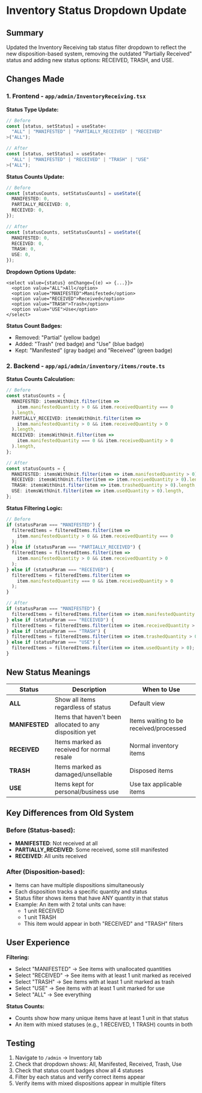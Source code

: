 # Inventory Status Dropdown Update

## Summary

Updated the Inventory Receiving tab status filter dropdown to reflect the new disposition-based system, removing the outdated "Partially Received" status and adding new status options: RECEIVED, TRASH, and USE.

## Changes Made

### 1. Frontend - `app/admin/InventoryReceiving.tsx`

**Status Type Update:**
```typescript
// Before
const [status, setStatus] = useState<
  "ALL" | "MANIFESTED" | "PARTIALLY_RECEIVED" | "RECEIVED"
>("ALL");

// After
const [status, setStatus] = useState<
  "ALL" | "MANIFESTED" | "RECEIVED" | "TRASH" | "USE"
>("ALL");
```

**Status Counts Update:**
```typescript
// Before
const [statusCounts, setStatusCounts] = useState({
  MANIFESTED: 0,
  PARTIALLY_RECEIVED: 0,
  RECEIVED: 0,
});

// After
const [statusCounts, setStatusCounts] = useState({
  MANIFESTED: 0,
  RECEIVED: 0,
  TRASH: 0,
  USE: 0,
});
```

**Dropdown Options Update:**
```tsx
<select value={status} onChange={(e) => {...}}>
  <option value="ALL">All</option>
  <option value="MANIFESTED">Manifested</option>
  <option value="RECEIVED">Received</option>
  <option value="TRASH">Trash</option>
  <option value="USE">Use</option>
</select>
```

**Status Count Badges:**
- Removed: "Partial" (yellow badge)
- Added: "Trash" (red badge) and "Use" (blue badge)
- Kept: "Manifested" (gray badge) and "Received" (green badge)

### 2. Backend - `app/api/admin/inventory/items/route.ts`

**Status Counts Calculation:**
```typescript
// Before
const statusCounts = {
  MANIFESTED: itemsWithUnit.filter(item => 
    item.manifestedQuantity > 0 && item.receivedQuantity === 0
  ).length,
  PARTIALLY_RECEIVED: itemsWithUnit.filter(item => 
    item.manifestedQuantity > 0 && item.receivedQuantity > 0
  ).length,
  RECEIVED: itemsWithUnit.filter(item => 
    item.manifestedQuantity === 0 && item.receivedQuantity > 0
  ).length,
};

// After
const statusCounts = {
  MANIFESTED: itemsWithUnit.filter(item => item.manifestedQuantity > 0).length,
  RECEIVED: itemsWithUnit.filter(item => item.receivedQuantity > 0).length,
  TRASH: itemsWithUnit.filter(item => item.trashedQuantity > 0).length,
  USE: itemsWithUnit.filter(item => item.usedQuantity > 0).length,
};
```

**Status Filtering Logic:**
```typescript
// Before
if (statusParam === "MANIFESTED") {
  filteredItems = filteredItems.filter(item => 
    item.manifestedQuantity > 0 && item.receivedQuantity === 0
  );
} else if (statusParam === "PARTIALLY_RECEIVED") {
  filteredItems = filteredItems.filter(item => 
    item.manifestedQuantity > 0 && item.receivedQuantity > 0
  );
} else if (statusParam === "RECEIVED") {
  filteredItems = filteredItems.filter(item => 
    item.manifestedQuantity === 0 && item.receivedQuantity > 0
  );
}

// After
if (statusParam === "MANIFESTED") {
  filteredItems = filteredItems.filter(item => item.manifestedQuantity > 0);
} else if (statusParam === "RECEIVED") {
  filteredItems = filteredItems.filter(item => item.receivedQuantity > 0);
} else if (statusParam === "TRASH") {
  filteredItems = filteredItems.filter(item => item.trashedQuantity > 0);
} else if (statusParam === "USE") {
  filteredItems = filteredItems.filter(item => item.usedQuantity > 0);
}
```

## New Status Meanings

| Status | Description | When to Use |
|--------|-------------|-------------|
| **ALL** | Show all items regardless of status | Default view |
| **MANIFESTED** | Items that haven't been allocated to any disposition yet | Items waiting to be received/processed |
| **RECEIVED** | Items marked as received for normal resale | Normal inventory items |
| **TRASH** | Items marked as damaged/unsellable | Disposed items |
| **USE** | Items kept for personal/business use | Use tax applicable items |

## Key Differences from Old System

### Before (Status-based):
- **MANIFESTED**: Not received at all
- **PARTIALLY_RECEIVED**: Some received, some still manifested
- **RECEIVED**: All units received

### After (Disposition-based):
- Items can have multiple dispositions simultaneously
- Each disposition tracks a specific quantity and status
- Status filter shows items that have ANY quantity in that status
- Example: An item with 2 total units can have:
  - 1 unit RECEIVED
  - 1 unit TRASH
  - This item would appear in both "RECEIVED" and "TRASH" filters

## User Experience

**Filtering:**
- Select "MANIFESTED" → See items with unallocated quantities
- Select "RECEIVED" → See items with at least 1 unit marked as received
- Select "TRASH" → See items with at least 1 unit marked as trash
- Select "USE" → See items with at least 1 unit marked for use
- Select "ALL" → See everything

**Status Counts:**
- Counts show how many unique items have at least 1 unit in that status
- An item with mixed statuses (e.g., 1 RECEIVED, 1 TRASH) counts in both

## Testing

1. Navigate to `/admin` → Inventory tab
2. Check that dropdown shows: All, Manifested, Received, Trash, Use
3. Check that status count badges show all 4 statuses
4. Filter by each status and verify correct items appear
5. Verify items with mixed dispositions appear in multiple filters









